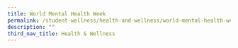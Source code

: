 ```yaml
---
title: World Mental Health Week
permalink: /student-wellness/health-and-wellness/world-mental-health-week
description: ""
third_nav_title: Health & Wellness
---
```

